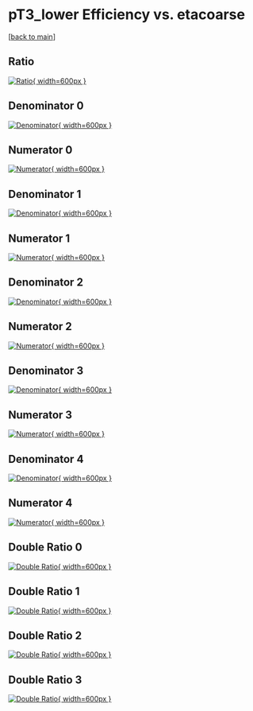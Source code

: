 # pT3_lower Efficiency vs. etacoarse

[[back to main](./)]



## Ratio

[![Ratio](../mtv/var/pT3_lower_vtr_321_1_eff_etacoarse.png){ width=600px }](../mtv/var/pT3_lower_vtr_321_1_eff_etacoarse.pdf)

## Denominator 0

[![Denominator](../mtv/den/pT3_lower_vtr_321_1_eff_etacoarse_den0.png){ width=600px }](../mtv/den/pT3_lower_vtr_321_1_eff_etacoarse_den0.pdf)

## Numerator 0

[![Numerator](../mtv/num/pT3_lower_vtr_321_1_eff_etacoarse_num0.png){ width=600px }](../mtv/num/pT3_lower_vtr_321_1_eff_etacoarse_num0.pdf)

## Denominator 1

[![Denominator](../mtv/den/pT3_lower_vtr_321_1_eff_etacoarse_den1.png){ width=600px }](../mtv/den/pT3_lower_vtr_321_1_eff_etacoarse_den1.pdf)

## Numerator 1

[![Numerator](../mtv/num/pT3_lower_vtr_321_1_eff_etacoarse_num1.png){ width=600px }](../mtv/num/pT3_lower_vtr_321_1_eff_etacoarse_num1.pdf)

## Denominator 2

[![Denominator](../mtv/den/pT3_lower_vtr_321_1_eff_etacoarse_den2.png){ width=600px }](../mtv/den/pT3_lower_vtr_321_1_eff_etacoarse_den2.pdf)

## Numerator 2

[![Numerator](../mtv/num/pT3_lower_vtr_321_1_eff_etacoarse_num2.png){ width=600px }](../mtv/num/pT3_lower_vtr_321_1_eff_etacoarse_num2.pdf)

## Denominator 3

[![Denominator](../mtv/den/pT3_lower_vtr_321_1_eff_etacoarse_den3.png){ width=600px }](../mtv/den/pT3_lower_vtr_321_1_eff_etacoarse_den3.pdf)

## Numerator 3

[![Numerator](../mtv/num/pT3_lower_vtr_321_1_eff_etacoarse_num3.png){ width=600px }](../mtv/num/pT3_lower_vtr_321_1_eff_etacoarse_num3.pdf)

## Denominator 4

[![Denominator](../mtv/den/pT3_lower_vtr_321_1_eff_etacoarse_den4.png){ width=600px }](../mtv/den/pT3_lower_vtr_321_1_eff_etacoarse_den4.pdf)

## Numerator 4

[![Numerator](../mtv/num/pT3_lower_vtr_321_1_eff_etacoarse_num4.png){ width=600px }](../mtv/num/pT3_lower_vtr_321_1_eff_etacoarse_num4.pdf)

## Double Ratio 0

[![Double Ratio](../mtv/ratio/pT3_lower_vtr_321_1_eff_etacoarse_ratio0.png){ width=600px }](../mtv/ratio/pT3_lower_vtr_321_1_eff_etacoarse_ratio0.pdf)

## Double Ratio 1

[![Double Ratio](../mtv/ratio/pT3_lower_vtr_321_1_eff_etacoarse_ratio1.png){ width=600px }](../mtv/ratio/pT3_lower_vtr_321_1_eff_etacoarse_ratio1.pdf)

## Double Ratio 2

[![Double Ratio](../mtv/ratio/pT3_lower_vtr_321_1_eff_etacoarse_ratio2.png){ width=600px }](../mtv/ratio/pT3_lower_vtr_321_1_eff_etacoarse_ratio2.pdf)

## Double Ratio 3

[![Double Ratio](../mtv/ratio/pT3_lower_vtr_321_1_eff_etacoarse_ratio3.png){ width=600px }](../mtv/ratio/pT3_lower_vtr_321_1_eff_etacoarse_ratio3.pdf)

